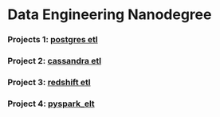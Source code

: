Data Engineering Nanodegree
===========================

### Projects 1: [postgres etl](https://github.com/rgalbo/data-engineering-udacity/tree/master/data-modeling/postgres_etl)
### Project 2: [cassandra etl](https://github.com/rgalbo/data-engineering-udacity/tree/master/data-modeling/cassandra_etl)

### Project 3: [redshift etl](https://github.com/rgalbo/data-engineering-udacity/tree/master/data-warehouse/redshift_etl)

### Project 4: [pyspark_elt](https://github.com/rgalbo/data-engineering-udacity/tree/master/data-lake/pyspark_elt)


